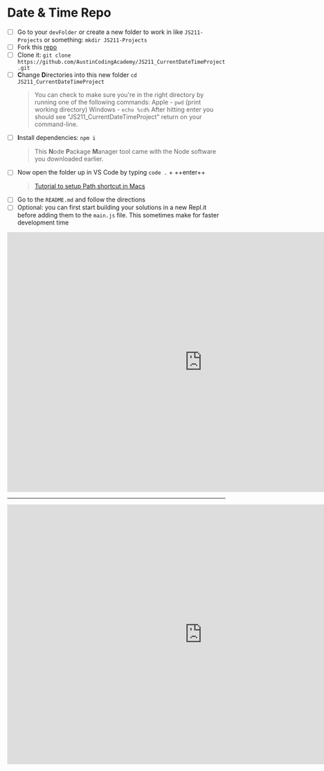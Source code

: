 # Date & Time Repo

- [ ] Go to your `devFolder` or create a new folder to work in like `JS211-Projects` or something: `mkdir JS211-Projects`
- [ ] Fork this [repo](https://github.com/AustinCodingAcademy/JS211_CurrentDateTimeProject.git)
- [ ] Clone it: `git clone https://github.com/AustinCodingAcademy/JS211_CurrentDateTimeProject.git`
- [ ] **C**hange **D**irectories into this new folder `cd JS211_CurrentDateTimeProject`
  > You can check to make sure you're in the right directory by running one of the following commands:
    > Apple - `pwd` (print working directory)
    > Windows - `echo %cd%`
    > After hitting enter you should see "JS211_CurrentDateTimeProject" return on your command-line.
- [ ] **I**nstall dependencies: `npm i`
  > This **N**ode **P**ackage **M**anager tool came with the Node software you downloaded earlier.
- [ ] Now open the folder up in VS Code by typing `code .` + ++enter++
  > [Tutorial to setup Path shortcut in Macs](https://player.vimeo.com/video/293256263)
- [ ] Go to the `README.md` and follow the directions
- [ ] Optional: you can first start building your solutions in a new Repl.it before adding them to the `main.js` file. This sometimes make for faster development time

<iframe src="https://player.vimeo.com/video/381381268" width="900" height="600" frameborder="0" allow="autoplay; fullscreen" allowfullscreen></iframe>

*****

<iframe src="https://player.vimeo.com/video/377168933" width="900" height="600" frameborder="0" allow="autoplay; fullscreen" allowfullscreen></iframe>

